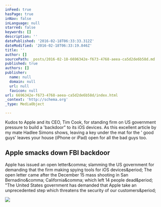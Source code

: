 ```yaml
---
inFeed: true
hasPage: true
inNav: false
inLanguage: null
starred: false
keywords: []
description: ''
datePublished: '2016-02-18T06:33:33.312Z'
dateModified: '2016-02-18T06:33:19.846Z'
title: ''
author: []
sourcePath: _posts/2016-02-18-6696342e-f673-4768-aeea-ca5d2de6b58d.md
published: true
authors: []
publisher:
  name: null
  domain: null
  url: null
  favicon: null
url: 6696342e-f673-4768-aeea-ca5d2de6b58d/index.html
_context: 'http://schema.org'
_type: MediaObject

---
```

Kudos to Apple and its CEO, Tim Cook, for standing firm on US government pressure to build a 'backdoor" to its iOS devices.  As this excellent article by my mate Hadlee Simons shows,  leaving a key under the mat for the ' good guys' leaves your house (iPhone or iPad) open for all the bad guys too. 

<article style=""><h1>Apple smacks down FBI backdoor</h1><p>Apple has issued an open letter&amp;comma; slamming the US government for demanding that the firm making spying tools for iOS devices&amp;period; The open letter came after the December 15 mass shooting in San Bernadino&amp;comma; California&amp;comma; which left 14 people dead&amp;period; "The United States government has demanded that Apple take an unprecedented step which threatens the security of our customers&amp;period;</p><img src="http://mobi.iafrica.com/wp-content/uploads/2016/02/2154497.JPEG" /></article>